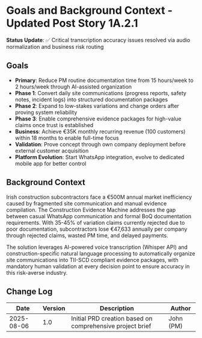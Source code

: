 # Goals and Background Context - Updated Post Story 1A.2.1

**Status Update**: ✅ Critical transcription accuracy issues resolved via audio normalization and business risk routing

## Goals
- **Primary**: Reduce PM routine documentation time from 15 hours/week to 2 hours/week through AI-assisted organization
- **Phase 1**: Convert daily site communications (progress reports, safety notes, incident logs) into structured documentation packages
- **Phase 2**: Expand to low-stakes variations and change orders after proving system reliability  
- **Phase 3**: Enable comprehensive evidence packages for high-value claims once trust is established
- **Business**: Achieve €35K monthly recurring revenue (100 customers) within 18 months to enable full-time focus
- **Validation**: Prove concept through own company deployment before external customer acquisition
- **Platform Evolution**: Start WhatsApp integration, evolve to dedicated mobile app for better control

## Background Context

Irish construction subcontractors face a €500M annual market inefficiency caused by fragmented site communication and manual evidence compilation. The Construction Evidence Machine addresses the gap between casual WhatsApp communication and formal BoQ documentation requirements. With 35-45% of variation claims currently rejected due to poor documentation, subcontractors lose €47,633 annually per company through rejected claims, wasted PM time, and delayed payments.

The solution leverages AI-powered voice transcription (Whisper API) and construction-specific natural language processing to automatically organize site communications into TII-SCD compliant evidence packages, with mandatory human validation at every decision point to ensure accuracy in this risk-averse industry.

## Change Log
| Date | Version | Description | Author |
|------|---------|-------------|---------|
| 2025-08-06 | 1.0 | Initial PRD creation based on comprehensive project brief | John (PM) |
